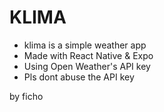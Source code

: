 # KLIMA

- klima is a simple weather app 
- Made with React Native & Expo
- Using Open Weather's API key 
- Pls dont abuse the API key

by ficho